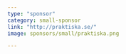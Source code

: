 ```yaml
---
type: "sponsor"
category: small-sponsor
link: "http://praktiska.se/"
image: sponsors/small/praktiska.png

---
```

